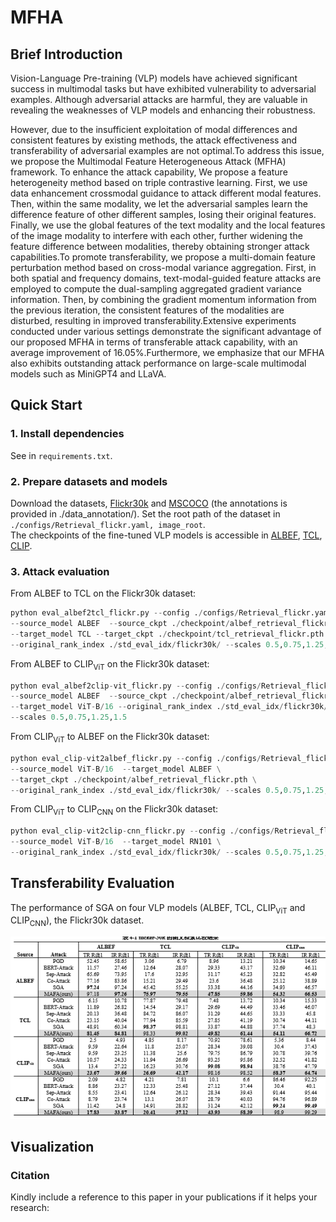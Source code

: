 # MFHA



## Brief Introduction
Vision-Language Pre-training (VLP) models have achieved significant success in multimodal tasks but have exhibited vulnerability to adversarial examples. Although adversarial attacks are harmful, they are valuable in revealing the weaknesses of VLP models and enhancing their robustness. 

However, due to the insufficient exploitation of modal differences and consistent features by existing methods, the attack effectiveness and transferability of adversarial examples are not optimal.To address this issue, we propose the Multimodal Feature Heterogeneous Attack (MFHA) framework. To enhance the attack capability, We propose a feature heterogeneity method based on triple contrastive learning. First, we use data enhancement crossmodal guidance to attack different modal features. Then, within the same modality, we let the adversarial samples learn the difference feature of other different samples, losing their original  features. Finally, we use the global features of the text modality and the local features of the image modality to interfere with each other, further widening the feature difference between modalities, thereby obtaining stronger attack capabilities.To promote transferability, we propose a multi-domain feature perturbation method based on cross-modal variance aggregation. First, in both spatial and frequency domains, text-modal-guided feature attacks are employed to compute the dual-sampling aggregated gradient variance information. Then, by combining the gradient momentum information from the previous iteration, the consistent features of the modalities are disturbed, resulting in improved transferability.Extensive experiments conducted under various settings demonstrate the significant advantage of our proposed MFHA in terms of transferable attack capability, with an average improvement of 16.05\%.Furthermore, we emphasize that our MFHA also exhibits outstanding attack performance on large-scale multimodal models such as MiniGPT4 and LLaVA.

## Quick Start 
### 1. Install dependencies
See in `requirements.txt`.

### 2. Prepare datasets and models
Download the datasets, [Flickr30k](https://shannon.cs.illinois.edu/DenotationGraph/) and [MSCOCO](https://cocodataset.org/#home) (the annotations is provided in ./data_annotation/). Set the root path of the dataset in `./configs/Retrieval_flickr.yaml, image_root`.  
The checkpoints of the fine-tuned VLP models is accessible in [ALBEF](https://github.com/salesforce/ALBEF), [TCL](https://github.com/uta-smile/TCL), [CLIP](https://huggingface.co/openai/clip-vit-base-patch16).

### 3. Attack evaluation
From ALBEF to TCL on the Flickr30k dataset:
```python
python eval_albef2tcl_flickr.py --config ./configs/Retrieval_flickr.yaml \
--source_model ALBEF  --source_ckpt ./checkpoint/albef_retrieval_flickr.pth \
--target_model TCL --target_ckpt ./checkpoint/tcl_retrieval_flickr.pth \
--original_rank_index ./std_eval_idx/flickr30k/ --scales 0.5,0.75,1.25,1.5
```

From ALBEF to CLIP<sub>ViT</sub> on the Flickr30k dataset:
```python
python eval_albef2clip-vit_flickr.py --config ./configs/Retrieval_flickr.yaml \
--source_model ALBEF  --source_ckpt ./checkpoint/albef_retrieval_flickr.pth \
--target_model ViT-B/16 --original_rank_index ./std_eval_idx/flickr30k/ \
--scales 0.5,0.75,1.25,1.5
```

From CLIP<sub>ViT</sub> to ALBEF on the Flickr30k dataset:
```python
python eval_clip-vit2albef_flickr.py --config ./configs/Retrieval_flickr.yaml \
--source_model ViT-B/16  --target_model ALBEF \
--target_ckpt ./checkpoint/albef_retrieval_flickr.pth \
--original_rank_index ./std_eval_idx/flickr30k/ --scales 0.5,0.75,1.25,1.5
```

From CLIP<sub>ViT</sub> to CLIP<sub>CNN</sub> on the Flickr30k dataset:
```python
python eval_clip-vit2clip-cnn_flickr.py --config ./configs/Retrieval_flickr.yaml \
--source_model ViT-B/16  --target_model RN101 \
--original_rank_index ./std_eval_idx/flickr30k/ --scales 0.5,0.75,1.25,1.5
```


## Transferability Evaluation
The performance of SGA on four VLP models (ALBEF, TCL, CLIP<sub>ViT</sub> and CLIP<sub>CNN</sub>), the Flickr30k dataset.

![image-20240423222748262](./latex_image/image-20240423222748262.png)


## Visualization







### Citation
Kindly include a reference to this paper in your publications if it helps your research:

